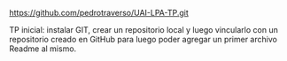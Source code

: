 https://github.com/pedrotraverso/UAI-LPA-TP.git

TP inicial: instalar GIT, crear un repositorio local y luego vincularlo con un repositorio creado en GitHub para luego poder agregar un primer archivo Readme al mismo.
